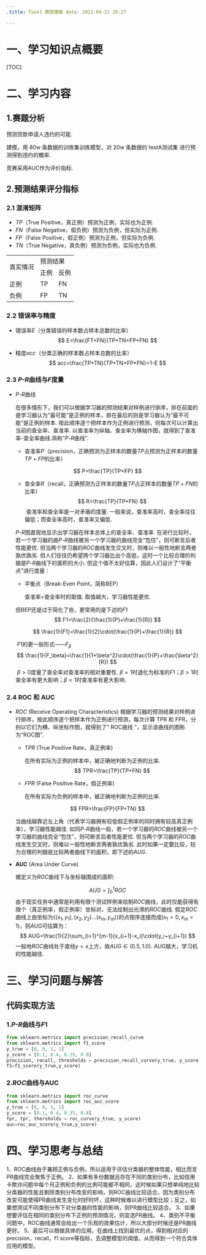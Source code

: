 ```yaml
---
.title: Task1 赛题理解 date: 2021-04-21 20:27

---
```




# 一、学习知识点概要

[TOC]

# 二、学习内容

## 1.赛题分析

预测贷款申请人违约的可能.  

建模，用 80w 条数据的训练集训练模型，对 20w 条数据的 testA测试集 进行预测得到违约的概率. 

竞赛采用AUC作为评价指标.

## 2.预测结果评分指标

### 2.1 混淆矩阵

- $TP$（True Positive，真正例）预测为正例，实际也为正例.
- $FN$（False Negative，假负例）预测为负例，但实际为正例.
- $FP$（False Positive，假正例）预测为正例，但实际为负例.
- $TN$（True Negative，真负例）预测为负例，实际也为负例.

<div style="text-align: center">
<table>
<tr >
<td rowspan="2">真实情况</td>
<td colspan="2">预测结果</td>
</tr>
<tr >
<td>正例</td>
<td>反例</td>
</tr>
<tr>
<td>正例</td>
<td>TP</td>
<td>FN</td>
</tr>
<tr>
<td>负例</td>
<td>FP</td>
<td>TN</td>
</tr>
</table>
</div>


### 2.2 错误率与精度

- 错误率$E$（分类错误的样本数占样本总数的比率） 
  $$
  E=\frac{FT+FN}{TP+TN+FP+FN}
  $$

- 精度$acc$（分类正确的样本数占样本总数的比率）
  $$
  acc=\frac{TP+TN}{TP+TN+FP+FN}=1-E
  $$

### 2.3 *P-R*曲线与*F*度量

- $P\text{-}R$曲线 

  在很多情形下，我们可以根据学习器的预测结果对样例进行排序，排在前面的是学习器认为“最可能”是正例的样本，排在最后的则是学习器认为“最不可能”是正例的样本. 按此顺序逐个把样本作为正例进行预测，则每次可以计算出当前的查全率、查准率. 以查准率为纵轴、查全率为横轴作图，就得到了查准率-查全率曲线.简称“$P\text{-}R$曲线”.
  - 查准率$P$（precision，正确预测为正样本的数量$TP$占预测为正样本的数量$TP+FP$的比率） 

  $$
  P=\frac{TP}{TP+FP}
  $$

  - 查全率$R$（recall，正确预测为正样本的数量$TP$占正样本的数量$TP+FN$的比率） 
  $$
  R=\frac{TP}{TP+FN}
  $$
  ​	查准率和查全率是一对矛盾的度量. 一般来说，查准率高时，查全率往往偏低；而查全率高时，查准率又偏低.

  $P\text{-}R$图直观地显示出学习器在样本总体上的查全率、查准率. 在进行比较时，若一个学习器的曲$P\text{-}R$曲线被另一个学习器的曲线完全“包住”，则可断言后者性能更优. 但当两个学习器的$ROC$曲线发生交叉时，则难以一般性地断言两者孰优孰劣. 但人们往往仍希望两个学习器比出个高低，这时一个比较合理的判据是$P\text{-}R$曲线下的面积的大小. 但这个值不太好估算，因此人们设计了“平衡点”进行度量：

  - 平衡点（Break-Even Point，简称BEP）

    查准率=查全率时的取值. 取值越大，学习器性能更优. 

  但BEP还是过于简化了些，更常用的是下述的$F1$
  $$
  F1=\frac{2}{\frac{1}{P}+\frac{1}{R}}
  $$

  $$
  \frac{1}{F1}=\frac{1}{2}\cdot(\frac{1}{P}+\frac{1}{R})
  $$

  ​		$F1$的更一般形式——$F_\beta$
  $$
  \frac{1}{F_\beta}=\frac{1}{1+\beta^2}\cdot(\frac{1}{P}+\frac{\beta^2}{R})
  $$
  ​		$\beta>0$度量了查全率对查准率的相对重要性. $\beta=1$时退化为标准的$F1$；$\beta>1$时查全率有更大影响；$\beta<1$时查准率有更大影响.

### 2.4 ROC 和 AUC

- $ROC$ (Receive Operating Characteristics)
  根据学习器的预测结果对样例进行排序，按此顺序逐个把样本作为正例进行预测，每次计算 TPR 和 FPR，分别以它们为横、纵坐标作图，就得到了“ ROC曲线 ”，显示该曲线的图称为“ROC图”.

    - $TPR$ (True Positive Rate，真正例率)

      在所有实际为正例的样本中，被正确地判断为正例的比率. 
  $$
      TPR=\frac{TP}{TP+FN}
  $$
  

    - $FPR$ (False Positive Rate，假正例率)
  
      在所有实际为负例的样本中，被正确地判断为正例的比率.
  
  $$
  FPR=\frac{FP}{FP+TN}
  $$
  
  当曲线越靠近左上角（代表学习器拥有较低假正例率的同时拥有较高真正例率），学习器性能越佳.
  如同$P\text{-}R$曲线一般，若一个学习器的$ROC$曲线被另一个学习器的曲线完全“包住”，则可断言后者性能更优. 但当两个学习器的$ROC$曲线发生交叉时，则难以一般性地断言两者孰优孰劣. 此时如果一定要比较，较为合理的判据是比较两者曲线下的面积，即下述的$AUG$.
  
- $\pmb{AUC}$ (Area Under Curve)

  被定义为$ROC$曲线下与坐标轴围成的面积:
  
  $$
  AUG=\int_0^1 ROC
  $$
  由于现实任务中通常是利用有限个测试样例来绘制$ROC$曲线，此时仅能获得有限个（真正例率，假正例率）坐标对，无法绘制出光滑的$ROC$曲线. 假定$ROC$曲线上由坐标为$\lbrace(
  x_1,y_1),(x_2,y_2)\ldots(x_m,y_m)\rbrace$的点按序连接而成$(x_1=0,x_m=1)$，则$AUG$可估算为： 
  $$
  AUG=\frac{1}{2}\sum_{i=1}^{m-1}(x_{i+1}-x_i)\cdot(y_i+y_{i+1})
  $$
   一般地$ROC$曲线处于直线$y=x$上方，故$AUG\in(0.5,1.0)$. $AUG$越大，学习机的性能越佳.

# 三、学习问题与解答


## 代码实现方法

### 1.*P-R*曲线与*F*1
```python
from sklearn.metrics import precision_recall_curve
from sklearn.metrics import f1_score
y_true = [0, 0, 1, 1]
y_score = [0.1, 0.4, 0.35, 0.8]
precision, recall, thresholds = precision_recall_curve(y_true, y_score)
f1=f1_score(y_true,y_score)
```
### 2.*ROC*曲线与AUC
```python
from sklearn.metrics import roc_curve
from sklearn.metrics import roc_auc_score
y_true = [0, 0, 1, 1]
y_score = [0.1, 0.4, 0.35, 0.8]
fpr, tpr, thersholds = roc_curve(y_true, y_score)
auc=roc_auc_score(y_true,y_score)
```
# 四、学习思考与总结

1、ROC曲线由于兼顾正例与负例，所以适用于评估分类器的整体性能，相比而言PR曲线完全聚焦于正例。
2、如果有多份数据且存在不同的类别分布，比如信用卡欺诈问题中每个月正例和负例的比例可能都不相同，这时候如果只想单纯地比较分类器的性能且剔除类别分布改变的影响，则ROC曲线比较适合，因为类别分布改变可能使得PR曲线发生变化时好时坏，这种时候难以进行模型比较；反之，如果想测试不同类别分布下对分类器的性能的影响，则PR曲线比较适合。
3、如果想要评估在相同的类别分布下正例的预测情况，则宜选PR曲线。
4、类别不平衡问题中，ROC曲线通常会给出一个乐观的效果估计，所以大部分时候还是PR曲线更好。
5、最后可以根据具体的应用，在曲线上找到最优的点，得到相对应的precision，recall，f1 score等指标，去调整模型的阈值，从而得到一个符合具体应用的模型。